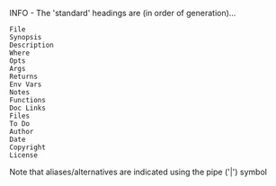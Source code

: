 INFO - The 'standard' headings are (in order of generation)...

    File
    Synopsis
    Description
    Where
    Opts
    Args
    Returns
    Env Vars
    Notes
    Functions
    Doc Links
    Files
    To Do
    Author
    Date
    Copyright
    License

Note that aliases/alternatives are indicated using the pipe ('|') symbol
